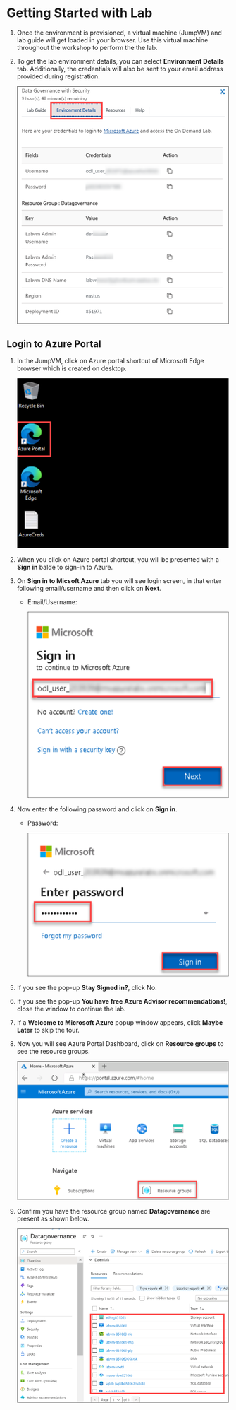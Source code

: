 # Getting Started with Lab

1. Once the environment is provisioned, a virtual machine (JumpVM) and lab guide will get loaded in your browser. Use this virtual machine throughout the workshop to perform the the lab.
   
1. To get the lab environment details, you can select **Environment Details** tab. Additionally, the credentials will also be sent to your email address provided during registration. 

   ![](images/labenvironment2.png "labenvironment")
 
## Login to Azure Portal

1. In the JumpVM, click on Azure portal shortcut of Microsoft Edge browser which is created on desktop.

   ![azure portal.](images/labenvironment3.png)
   
1. When you click on Azure portal shortcut, you will be presented with a **Sign in** balde to sign-in to Azure.
   
1. On **Sign in to Micsoft Azure** tab you will see login screen, in that enter following email/username and then click on **Next**. 
   * Email/Username: <inject key="AzureAdUserEmail"></inject>
   
     ![](images/labenvironment4.png "Enter Email")
     
1. Now enter the following password and click on **Sign in**.
   * Password: <inject key="AzureAdUserPassword"></inject>
   
     ![](images/labenvironment5.png "Enter Password")
     
1. If you see the pop-up **Stay Signed in?**, click No.

1. If you see the pop-up **You have free Azure Advisor recommendations!**, close the window to continue the lab.

1. If a **Welcome to Microsoft Azure** popup window appears, click **Maybe Later** to skip the tour.
   
1. Now you will see Azure Portal Dashboard, click on **Resource groups** to see the resource groups.

   ![](images/labenvironment5.1.png "Resource groups")
   
1. Confirm you have the resource group named **Datagovernance** are present as shown below.

   ![](images/labenvironment6.png "Resource groups")
   

